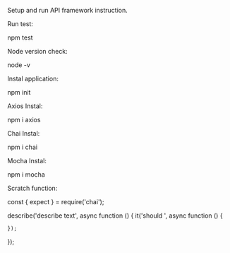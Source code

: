 Setup and run API framework instruction.

Run test:

npm test

Node version check:

node -v

Instal application:

npm init

Axios Instal:

npm i axios

Chai Instal:

npm i chai

Mocha Instal:

npm i mocha

Scratch function:

const { expect } = require('chai');

 describe('describe text', async function () {
    it('should   ', async function () {
      
    });
  });
